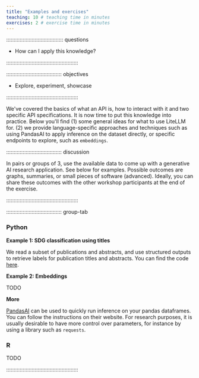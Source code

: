 ```yaml
---
title: "Examples and exercises"
teaching: 10 # teaching time in minutes
exercises: 2 # exercise time in minutes
---
```


:::::::::::::::::::::::::::::::::::::: questions 

- How can I apply this knowledge?

::::::::::::::::::::::::::::::::::::::::::::::::

::::::::::::::::::::::::::::::::::::: objectives

- Explore, experiment, showcase

::::::::::::::::::::::::::::::::::::::::::::::::

We've covered the basics of what an API is, how to interact with it and two
specific API specifications. It is now time to put this knowledge into practice.
Below you'll find (1) some general ideas for what to use LiteLLM for. (2) we provide
language-specific approaches and techniques such as using PandasAI to apply
inference on the dataset directly, or specific endpoints to explore, such as
`embeddings`.

::::::::::::::::::::::::::::::::::::: discussion

In pairs or groups of 3, use the available data to come up with a generative
AI research application. See below for examples. Possible outcomes are graphs,
summaries, or small pieces of software (advanced). Ideally, you can share these
outcomes with the other workshop participants at the end of the exercise.

::::::::::::::::::::::::::::::::::::::::::::::::

::::::::::::::::::::::::::::::::::::: group-tab

### Python

**Example 1: SDG classification using titles**

We read a subset of publications and abstracts, and use structured outputs
to retrieve labels for publication titles and abstracts. You can find the code
[here](https://github.com/paulmaxus/litellm-workflow/blob/main/sdg.ipynb).

**Example 2: Embeddings**

TODO

**More**

[PandasAI](https://docs.pandas-ai.com/v3/getting-started) can be used to quickly
run inference on your pandas dataframes. You can follow the instructions on their
website. For research purposes, it is usually desirable to have more control over parameters,
for instance by using a library such as `requests`.

### R

TODO

::::::::::::::::::::::::::::::::::::::::::::::::
